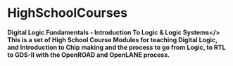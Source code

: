 # HighSchoolCourses
<b>Digital Logic Fundamentals - Introduction To Logic & Logic Systems</>
This is a set of High School Course Modules for teaching Digital Logic, and Introduction to Chip making and the process to go from Logic, to RTL to GDS-II with the OpenROAD and OpenLANE process.
